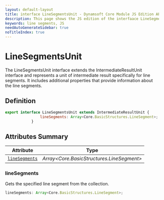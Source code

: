 ```yaml
---
layout: default-layout
title: interface LineSegmentsUnit - Dynamsoft Core Module JS Edition API Reference
description: This page shows the JS edition of the interfaace LineSegmentsUnit in Dynamsoft Core Module.
keywords: line segments, JS
needAutoGenerateSidebar: true
noTitleIndex: true
---
```


# LineSegmentsUnit

The LineSegmentsUnit interface extends the IntermediateResultUnit interface and represents a unit of intermediate result specifically for line segments. It includes additional properties that provide information about the line segments.

## Definition

```js
export interface LineSegmentsUnit extends IntermediateResultUnit {
                lineSegments: Array<Core.BasicStructures.LineSegment>;
            }
```

## Attributes Summary

| Attribute               | Type |
|----------------------|-------------|
| [`lineSegments`](#linesegments) | *Array<Core.BasicStructures.LineSegment>* |

### lineSegments

Gets the specified line segment from the collection.

```js
lineSegments: Array<Core.BasicStructures.LineSegment>;
```